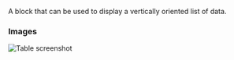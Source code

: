 A block that can be used to display a vertically oriented list of data.

### Images

![Table screenshot](https://gitlab.com/appsemble/appsemble/-/raw/0.16.1/docs/images/list.png)
